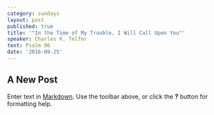 ```yaml
---
category: sundays
layout: post
published: true
title: '"In the Time of My Trouble, I Will Call Upon You"'
speaker: Charles K. Telfer
text: Psalm 86
date: '2016-09-25'
---
```

## A New Post

Enter text in [Markdown](http://daringfireball.net/projects/markdown/). Use the toolbar above, or click the **?** button for formatting help.
